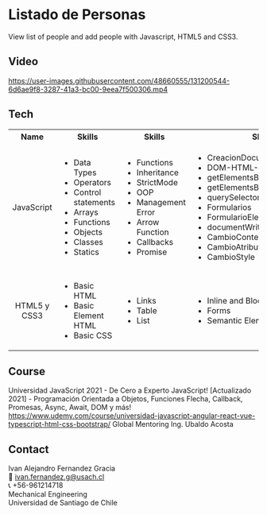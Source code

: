 #  Listado de Personas
View list of people and add people with Javascript, HTML5 and CSS3.

<!-- Video -->
## Video
https://user-images.githubusercontent.com/48660555/131200544-6d6ae9f8-3287-41a3-bc00-9eea7f500306.mp4

<!-- Tech -->
## Tech
<table>
  <tbody>
    <tr>
      <th align="center">Name</th>
      <th align="center">Skills</th>
      <th align="center">Skills</th>
       <th align="center">Skills</th>
       <th align="center">Skills</th>
    </tr>
    <tr>
      <td align="center">JavaScript</td>
      <td>
        <ul>
          <li>Data Types</li>
          <li>Operators</li>
           <li>Control statements</li>
          <li>Arrays </li>
          <li>Functions</li>
          <li>Objects</li>
           <li>Classes</li>
          <li>Statics</li>
        </ul>
      </td>
      <td>
        <ul>
          <li>Functions</li>
          <li>Inheritance</li>
           <li>StrictMode</li>
          <li>OOP</li>
          <li>Management Error</li>
            <li>Arrow Function</li>
          <li>Callbacks</li>
           <li>Promise</li>
        </ul>
      </td>
      <td>
         <ul>
          <li>CreacionDocumentoHTML</li>
          <li>DOM-HTML-JavaScript</li>
           <li>getElementsByTagName</li>
           <li>getElementsByClassName</li>
          <li>querySelectorAll</li>
           <li>Formularios</li>
          <li>FormularioElementosIndividuales</li>
          <li>documentWrite</li>
           <li>CambioContenidoHtml</li>
           <li>CambioAtributoHTML</li>
          <li>CambioStyle</li>
         </ul>
      </td>
      <td>
         <ul>
          <li>ManejoEventosDOM</li>
           <li>AsociarEventoHTML</li>
           <li>EventoOnload</li>
          <li>EventoOnchange</li>
           <li>EventoMouseOverOut</li>
          <li>EventoMouseDownUpClick</li>
          <li>EventoOnFocusOnBlur</li>
           <li>EventListener</li>
           <li>EventListenerFlecha</li>
         </ul>
      </td>
    </tr>
      <td align="center">HTML5 y CSS3</td>
      <td>
        <ul>
          <li>Basic HTML</li>
          <li>Basic Element HTML</li>
          <li>Basic CSS </li>
        </ul>
      </td>
      <td>
        <ul>
          <li>Links</li>
          <li>Table</li>
          <li>List</li>
        </ul>
      </td>
      <td>
        <ul>
          <li>Inline and Block Element</li>
          <li>Forms</li>
          <li>Semantic Element</li>
        </ul>
      </td>
    </tr>
  </tbody>
</table>

<!-- CONTACT -->
## Course
Universidad JavaScript 2021 - De Cero a Experto JavaScript!
[Actualizado 2021] - Programación Orientada a Objetos, Funciones Flecha, Callback, Promesas, Async, Await, DOM y más!
https://www.udemy.com/course/universidad-javascript-angular-react-vue-typescript-html-css-bootstrap/
Global Mentoring Ing. Ubaldo Acosta

<!-- CONTACT -->
## Contact
Ivan Alejandro Fernandez Gracia  
:email: ivan.fernandez.g@usach.cl  
:telephone_receiver: +56-961214718  
Mechanical Engineering  
Universidad de Santiago de Chile
